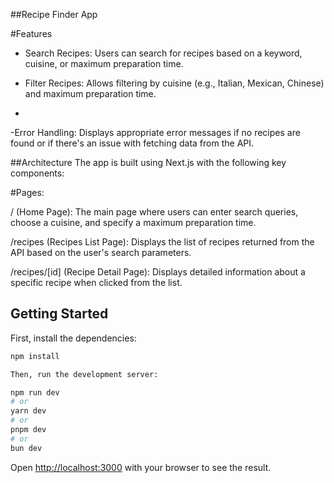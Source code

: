 ##Recipe Finder App

#Features
- Search Recipes: Users can search for recipes based on a keyword, cuisine, or maximum preparation time.

- Filter Recipes: Allows filtering by cuisine (e.g., Italian, Mexican, Chinese) and maximum preparation time.
-  
-Error Handling: Displays appropriate error messages if no recipes are found or if there's an issue with fetching data from the API.

##Architecture
The app is built using Next.js with the following key components:

#Pages:

/ (Home Page): The main page where users can enter search queries, choose a cuisine, and specify a maximum preparation time.

/recipes (Recipes List Page): Displays the list of recipes returned from the API based on the user's search parameters.

/recipes/[id] (Recipe Detail Page): Displays detailed information about a specific recipe when clicked from the list.




## Getting Started
First, install the dependencies:
```bash
npm install

Then, run the development server:

npm run dev
# or
yarn dev
# or
pnpm dev
# or
bun dev
```

Open [http://localhost:3000](http://localhost:3000) with your browser to see the result.
